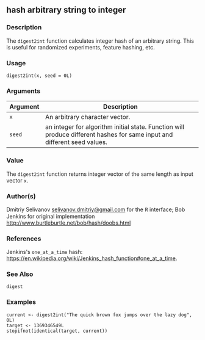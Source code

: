 ## hash arbitrary string to integer

### Description

The `digest2int` function calculates integer hash of an arbitrary
string. This is useful for randomized experiments, feature hashing, etc.

### Usage

    digest2int(x, seed = 0L)

### Arguments

| Argument | Description                                                                                                              |
|----------|--------------------------------------------------------------------------------------------------------------------------|
| `x`      | An arbitrary character vector.                                                                                           |
| `seed`   | an integer for algorithm initial state. Function will produce different hashes for same input and different seed values. |

### Value

The `digest2int` function returns integer vector of the same length as
input vector `x`.

### Author(s)

Dmitriy Selivanov <selivanov.dmitriy@gmail.com> for the <span
style="font-family: Courier New, Courier; color: #666666;">**R**</span>
interface; Bob Jenkins for original implementation
<http://www.burtleburtle.net/bob/hash/doobs.html>

### References

Jenkins's `one_at_a_time` hash:
<https://en.wikipedia.org/wiki/Jenkins_hash_function#one_at_a_time>.

### See Also

`digest`

### Examples


    current <- digest2int("The quick brown fox jumps over the lazy dog", 0L)
    target <- 1369346549L
    stopifnot(identical(target, current))
